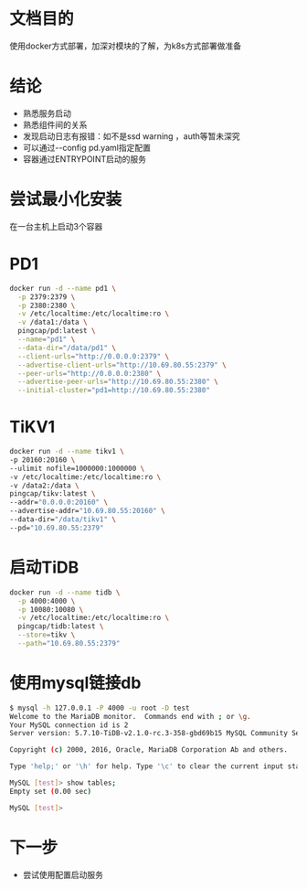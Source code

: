 # 文档目的
使用docker方式部署，加深对模块的了解，为k8s方式部署做准备

# 结论
- 熟悉服务启动
- 熟悉组件间的关系
- 发现启动日志有报错：如不是ssd warning ，auth等暂未深究
- 可以通过--config pd.yaml指定配置
- 容器通过ENTRYPOINT启动的服务

# 尝试最小化安装
在一台主机上启动3个容器

# PD1

```bash
docker run -d --name pd1 \
  -p 2379:2379 \
  -p 2380:2380 \
  -v /etc/localtime:/etc/localtime:ro \
  -v /data1:/data \
  pingcap/pd:latest \
  --name="pd1" \
  --data-dir="/data/pd1" \
  --client-urls="http://0.0.0.0:2379" \
  --advertise-client-urls="http://10.69.80.55:2379" \
  --peer-urls="http://0.0.0.0:2380" \
  --advertise-peer-urls="http://10.69.80.55:2380" \
  --initial-cluster="pd1=http://10.69.80.55:2380"
```
  
  # TiKV1
  
  ```bash
  docker run -d --name tikv1 \
  -p 20160:20160 \
  --ulimit nofile=1000000:1000000 \
  -v /etc/localtime:/etc/localtime:ro \
  -v /data2:/data \
  pingcap/tikv:latest \
  --addr="0.0.0.0:20160" \
  --advertise-addr="10.69.80.55:20160" \
  --data-dir="/data/tikv1" \
  --pd="10.69.80.55:2379"
```

# 启动TiDB

```bash
docker run -d --name tidb \
  -p 4000:4000 \
  -p 10080:10080 \
  -v /etc/localtime:/etc/localtime:ro \
  pingcap/tidb:latest \
  --store=tikv \
  --path="10.69.80.55:2379"
  ```

# 使用mysql链接db

```bash
$ mysql -h 127.0.0.1 -P 4000 -u root -D test
Welcome to the MariaDB monitor.  Commands end with ; or \g.
Your MySQL connection id is 2
Server version: 5.7.10-TiDB-v2.1.0-rc.3-358-gbd69b15 MySQL Community Server (Apache License 2.0)

Copyright (c) 2000, 2016, Oracle, MariaDB Corporation Ab and others.

Type 'help;' or '\h' for help. Type '\c' to clear the current input statement.

MySQL [test]> show tables;
Empty set (0.00 sec)

MySQL [test]> 
```

# 下一步
- 尝试使用配置启动服务
